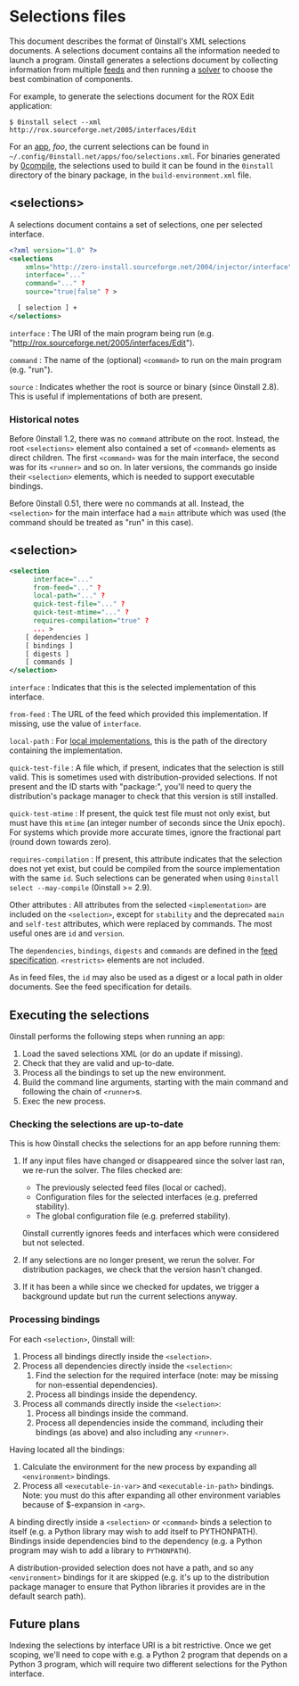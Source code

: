 # Selections files

This document describes the format of 0install's XML selections documents. A selections document contains all the information needed to launch a program. 0install generates a selections document by collecting information from multiple [feeds](feed.md) and then running a [solver](../developers/solver.md) to choose the best combination of components.

For example, to generate the selections document for the ROX Edit application:

```shell
$ 0install select --xml http://rox.sourceforge.net/2005/interfaces/Edit
```

For an [app](../basics/using-apps.md), _foo_, the current selections can be found in `~/.config/0install.net/apps/foo/selections.xml`. For binaries generated by [0compile](../tools/0compile/index.md), the selections used to build it can be found in the `0install` directory of the binary package, in the `build-environment.xml` file.

## <selections\>

A selections document contains a set of selections, one per selected interface.

```xml
<?xml version="1.0" ?>
<selections
    xmlns="http://zero-install.sourceforge.net/2004/injector/interface"
    interface="..."
    command="..." ?
    source="true|false" ? >

  [ selection ] +
</selections>
```

`interface`
: The URI of the main program being run (e.g. "http://rox.sourceforge.net/2005/interfaces/Edit").

`command`
: The name of the (optional) `<command>` to run on the main program (e.g. "run").

`source`
: Indicates whether the root is source or binary (since 0install 2.8). This is useful if implementations of both are present.

### Historical notes

Before 0install 1.2, there was no `command` attribute on the root. Instead, the root `<selections>` element also contained a set of `<command>` elements as direct children. The first `<command>` was for the main interface, the second was for its `<runner>` and so on. In later versions, the commands go inside their `<selection>` elements, which is needed to support executable bindings.

Before 0install 0.51, there were no commands at all. Instead, the `<selection>` for the main interface had a `main` attribute which was used (the command should be treated as "run" in this case).

## <selection\>

```xml
<selection
      interface="..."
      from-feed="..." ?
      local-path="..." ?
      quick-test-file="..." ?
      quick-test-mtime="..." ?
      requires-compilation="true" ?
      ... >
    [ dependencies ]
    [ bindings ]
    [ digests ]
    [ commands ]
</selection>
```

`interface`
: Indicates that this is the selected implementation of this interface.

`from-feed`
: The URL of the feed which provided this implementation. If missing, use the value of `interface`.

`local-path`
: For [local implementations](../packaging/local-feeds.md), this is the path of the directory containing the implementation.

`quick-test-file`
: A file which, if present, indicates that the selection is still valid. This is sometimes used with distribution-provided selections. If not present and the ID starts with "package:", you'll need to query the distribution's package manager to check that this version is still installed.

`quick-test-mtime`
: If present, the quick test file must not only exist, but must have this `mtime` (an integer number of seconds since the Unix epoch).
For systems which provide more accurate times, ignore the fractional part (round down towards zero).

`requires-compilation`
: If present, this attribute indicates that the selection does not yet exist, but could be compiled from the source implementation with the same `id`. Such selections can be generated when using `0install select --may-compile` (0install >= 2.9).

Other attributes
: All attributes from the selected `<implementation>` are included on the `<selection>`, except for `stability` and the deprecated `main` and `self-test` attributes, which were replaced by commands. The most useful ones are `id` and `version`.

The `dependencies`, `bindings`, `digests` and `commands` are defined in the [feed specification](feed.md). `<restricts>` elements are not included.

As in feed files, the `id` may also be used as a digest or a local path in older documents. See the feed specification for details.

## Executing the selections

0install performs the following steps when running an app:

1.  Load the saved selections XML (or do an update if missing).
2.  Check that they are valid and up-to-date.
3.  Process all the bindings to set up the new environment.
4.  Build the command line arguments, starting with the main command and following the chain of `<runner>`s.
5.  Exec the new process.

### Checking the selections are up-to-date

This is how 0install checks the selections for an app before running them:

1.  If any input files have changed or disappeared since the solver last ran, we re-run the solver. The files checked are:
    
    -   The previously selected feed files (local or cached).
    -   Configuration files for the selected interfaces (e.g. preferred stability).
    -   The global configuration file (e.g. preferred stability).
    
    0install currently ignores feeds and interfaces which were considered but not selected.
    
2.  If any selections are no longer present, we rerun the solver. For distribution packages, we check that the version hasn't changed.
    
3.  If it has been a while since we checked for updates, we trigger a background update but run the current selections anyway.
    

### Processing bindings

For each `<selection>`, 0install will:

1.  Process all bindings directly inside the `<selection>`.
2.  Process all dependencies directly inside the `<selection>`:
    1.  Find the selection for the required interface (note: may be missing for non-essential dependencies).
    2.  Process all bindings inside the dependency.
3.  Process all commands directly inside the `<selection>`:
    1.  Process all bindings inside the command.
    2.  Process all dependencies inside the command, including their bindings (as above) and also including any `<runner>`.

Having located all the bindings:

1.  Calculate the environment for the new process by expanding all `<environment>` bindings.
2.  Process all `<executable-in-var>` and `<executable-in-path>` bindings. Note: you must do this after expanding all other environment variables because of $-expansion in `<arg>`.

A binding directly inside a `<selection>` or `<command>` binds a selection to itself (e.g. a Python library may wish to add itself to PYTHONPATH). Bindings inside dependencies bind to the dependency (e.g. a Python program may wish to add a library to `PYTHONPATH`).

A distribution-provided selection does not have a path, and so any `<environment>` bindings for it are skipped (e.g. it's up to the distribution package manager to ensure that Python libraries it provides are in the default search path).

## Future plans

Indexing the selections by interface URI is a bit restrictive. Once we get scoping, we'll need to cope with e.g. a Python 2 program that depends on a Python 3 program, which will require two different selections for the Python interface.
